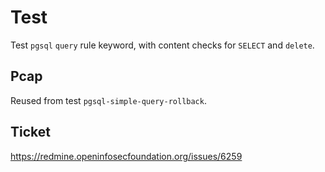 # Test

Test `pgsql` `query` rule keyword, with content checks for `SELECT` and `delete`.

## Pcap

Reused from test `pgsql-simple-query-rollback`.

## Ticket

https://redmine.openinfosecfoundation.org/issues/6259
